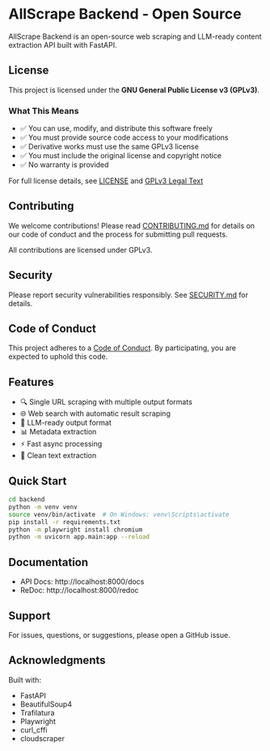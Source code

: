 # AllScrape Backend - Open Source

AllScrape Backend is an open-source web scraping and LLM-ready content extraction API built with FastAPI.

## License

This project is licensed under the **GNU General Public License v3 (GPLv3)**.

### What This Means

- ✅ You can use, modify, and distribute this software freely
- ✅ You must provide source code access to your modifications
- ✅ Derivative works must use the same GPLv3 license
- ✅ You must include the original license and copyright notice
- ✅ No warranty is provided

For full license details, see [LICENSE](LICENSE) and [GPLv3 Legal Text](https://www.gnu.org/licenses/gpl-3.0.html)

## Contributing

We welcome contributions! Please read [CONTRIBUTING.md](CONTRIBUTING.md) for details on our code of conduct and the process for submitting pull requests.

All contributions are licensed under GPLv3.

## Security

Please report security vulnerabilities responsibly. See [SECURITY.md](SECURITY.md) for details.

## Code of Conduct

This project adheres to a [Code of Conduct](CODE_OF_CONDUCT.md). By participating, you are expected to uphold this code.

## Features

- 🔍 Single URL scraping with multiple output formats
- 🌐 Web search with automatic result scraping
- 🤖 LLM-ready output format
- 📊 Metadata extraction
- ⚡ Fast async processing
- 🧹 Clean text extraction

## Quick Start

```bash
cd backend
python -m venv venv
source venv/bin/activate  # On Windows: venv\Scripts\activate
pip install -r requirements.txt
python -m playwright install chromium
python -m uvicorn app.main:app --reload
```

## Documentation

- API Docs: http://localhost:8000/docs
- ReDoc: http://localhost:8000/redoc

## Support

For issues, questions, or suggestions, please open a GitHub issue.

## Acknowledgments

Built with:
- FastAPI
- BeautifulSoup4
- Trafilatura
- Playwright
- curl_cffi
- cloudscraper
